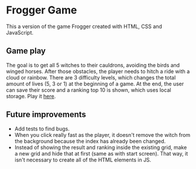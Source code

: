 # Frogger Game
This a version of the game Frogger created with HTML, CSS and JavaScript. 

## Game play
The goal is to get all 5 witches to their cauldrons, avoiding the birds and winged horses. After those obstacles, the player needs to hitch a ride with a cloud or rainbow. There are 3 difficulty levels, which changes the total amount of lives (5, 3 or 1) at the beginning of a game. At the end, the user can save their score and a ranking top 10 is shown, which uses local storage. 
Play it [here](https://didemertens.github.io/sei-project-1/).

## Future improvements
* Add tests to find bugs.
* When you click really fast as the player, it doesn't remove the witch from the background because the index has already been changed.
* Instead of showing the result and ranking inside the existing grid, make a new grid and hide that at first (same as with start screen). That way, it isn't necessary to create all of the HTML elements in JS.
